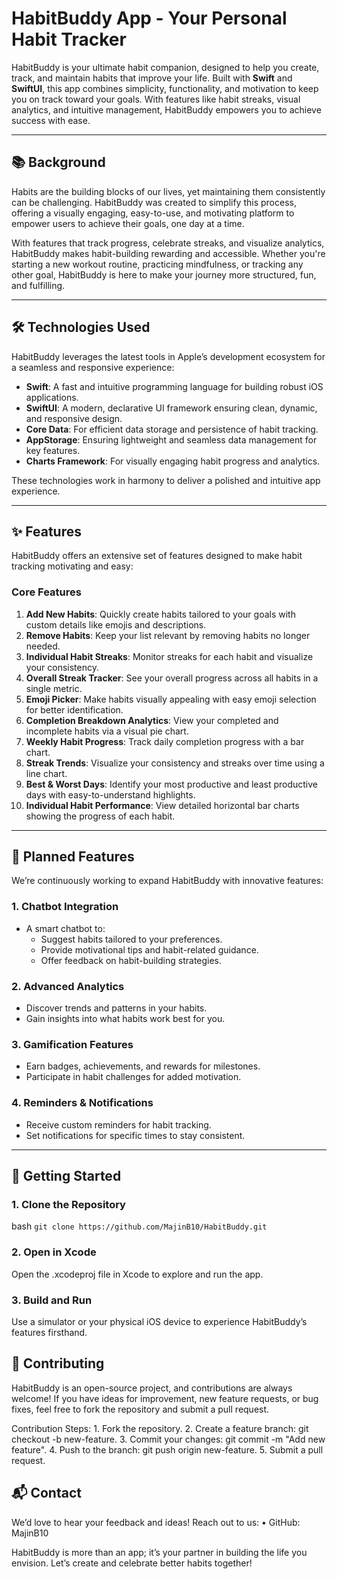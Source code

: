 # HabitBuddy App - Your Personal Habit Tracker

HabitBuddy is your ultimate habit companion, designed to help you create, track, and maintain habits that improve your life. Built with **Swift** and **SwiftUI**, this app combines simplicity, functionality, and motivation to keep you on track toward your goals. With features like habit streaks, visual analytics, and intuitive management, HabitBuddy empowers you to achieve success with ease.

---

## 📚 Background

Habits are the building blocks of our lives, yet maintaining them consistently can be challenging. HabitBuddy was created to simplify this process, offering a visually engaging, easy-to-use, and motivating platform to empower users to achieve their goals, one day at a time.

With features that track progress, celebrate streaks, and visualize analytics, HabitBuddy makes habit-building rewarding and accessible. Whether you're starting a new workout routine, practicing mindfulness, or tracking any other goal, HabitBuddy is here to make your journey more structured, fun, and fulfilling.

---

## 🛠 Technologies Used

HabitBuddy leverages the latest tools in Apple’s development ecosystem for a seamless and responsive experience:

- **Swift**: A fast and intuitive programming language for building robust iOS applications.
- **SwiftUI**: A modern, declarative UI framework ensuring clean, dynamic, and responsive design.
- **Core Data**: For efficient data storage and persistence of habit tracking.
- **AppStorage**: Ensuring lightweight and seamless data management for key features.
- **Charts Framework**: For visually engaging habit progress and analytics.

These technologies work in harmony to deliver a polished and intuitive app experience.

---

## ✨ Features

HabitBuddy offers an extensive set of features designed to make habit tracking motivating and easy:

### Core Features
1. **Add New Habits**: Quickly create habits tailored to your goals with custom details like emojis and descriptions.
2. **Remove Habits**: Keep your list relevant by removing habits no longer needed.
3. **Individual Habit Streaks**: Monitor streaks for each habit and visualize your consistency.
4. **Overall Streak Tracker**: See your overall progress across all habits in a single metric.
5. **Emoji Picker**: Make habits visually appealing with easy emoji selection for better identification.
6. **Completion Breakdown Analytics**: View your completed and incomplete habits via a visual pie chart.
7. **Weekly Habit Progress**: Track daily completion progress with a bar chart.
8. **Streak Trends**: Visualize your consistency and streaks over time using a line chart.
9. **Best & Worst Days**: Identify your most productive and least productive days with easy-to-understand highlights.
10. **Individual Habit Performance**: View detailed horizontal bar charts showing the progress of each habit.

---

## 🌟 Planned Features

We’re continuously working to expand HabitBuddy with innovative features:

### 1. Chatbot Integration
   - A smart chatbot to:
     - Suggest habits tailored to your preferences.
     - Provide motivational tips and habit-related guidance.
     - Offer feedback on habit-building strategies.

### 2. Advanced Analytics
   - Discover trends and patterns in your habits.
   - Gain insights into what habits work best for you.

### 3. Gamification Features
   - Earn badges, achievements, and rewards for milestones.
   - Participate in habit challenges for added motivation.

### 4. Reminders & Notifications
   - Receive custom reminders for habit tracking.
   - Set notifications for specific times to stay consistent.

---

## 🚀 Getting Started

### 1. Clone the Repository
bash
`git clone https://github.com/MajinB10/HabitBuddy.git`

### 2. Open in Xcode

Open the .xcodeproj file in Xcode to explore and run the app.

### 3. Build and Run

Use a simulator or your physical iOS device to experience HabitBuddy’s features firsthand.

## 🤝 Contributing

HabitBuddy is an open-source project, and contributions are always welcome! If you have ideas for improvement, new feature requests, or bug fixes, feel free to fork the repository and submit a pull request.

Contribution Steps:
	1.	Fork the repository.
	2.	Create a feature branch: git checkout -b new-feature.
	3.	Commit your changes: git commit -m "Add new feature".
	4.	Push to the branch: git push origin new-feature.
	5.	Submit a pull request.

## 📬 Contact

We’d love to hear your feedback and ideas! Reach out to us:
	•	GitHub: MajinB10

HabitBuddy is more than an app; it’s your partner in building the life you envision. Let’s create and celebrate better habits together!

